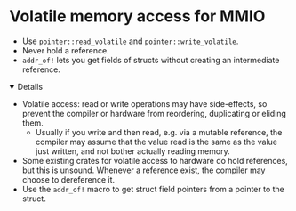 # Volatile memory access for MMIO

- Use `pointer::read_volatile` and `pointer::write_volatile`.
- Never hold a reference.
- `addr_of!` lets you get fields of structs without creating an intermediate
  reference.

<details open="true">

- Volatile access: read or write operations may have side-effects, so prevent
  the compiler or hardware from reordering, duplicating or eliding them.
  - Usually if you write and then read, e.g. via a mutable reference, the
    compiler may assume that the value read is the same as the value just
    written, and not bother actually reading memory.
- Some existing crates for volatile access to hardware do hold references, but
  this is unsound. Whenever a reference exist, the compiler may choose to
  dereference it.
- Use the `addr_of!` macro to get struct field pointers from a pointer to the
  struct.

</details>
